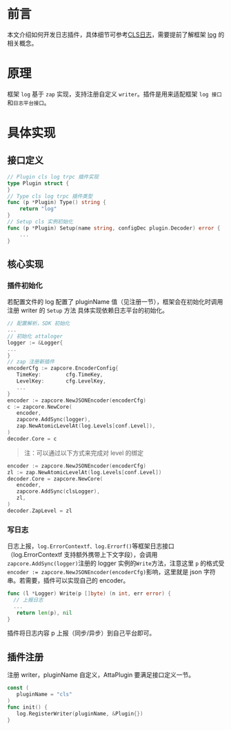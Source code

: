 # 前言

本文介绍如何开发日志插件，具体细节可参考[CLS日志](https://github.com/trpc-ecosystem/go-log-cls)，需要提前了解框架 [log](/log) 的相关概念。

# 原理

框架 `log` 基于 `zap` 实现，支持注册自定义 `writer`。插件是用来适配框架 `log 接口`和`日志平台接口`。

# 具体实现

## 接口定义

```go
// Plugin cls log trpc 插件实现
type Plugin struct {
}
// Type cls log trpc 插件类型
func (p *Plugin) Type() string {
    return "log"
}
// Setup cls 实例初始化
func (p *Plugin) Setup(name string, configDec plugin.Decoder) error {
    ...
}
```

## 核心实现

### 插件初始化

若配置文件的 log 配置了 pluginName 值（见注册一节），框架会在初始化时调用注册 writer 的 `Setup` 方法
具体实现依赖日志平台的初始化。

```go
// 配置解析，SDK 初始化
...
// 初始化 attaloger
logger := &Logger{
...
}
// zap 注册新插件
encoderCfg := zapcore.EncoderConfig{
   TimeKey:        cfg.TimeKey,
   LevelKey:       cfg.LevelKey,
   ...
}
encoder := zapcore.NewJSONEncoder(encoderCfg)
c := zapcore.NewCore(
   encoder,
   zapcore.AddSync(logger),
   zap.NewAtomicLevelAt(log.Levels[conf.Level]),
)
decoder.Core = c
```

> 注：可以通过以下方式来完成对 level 的绑定

```go
encoder := zapcore.NewJSONEncoder(encoderCfg)
zl := zap.NewAtomicLevelAt(log.Levels[conf.Level])
decoder.Core = zapcore.NewCore(
   encoder,
   zapcore.AddSync(clsLogger),
   zl,
)
decoder.ZapLevel = zl
```

### 写日志

日志上报，`log.ErrorContextf、log.Errorf()`等框架日志接口（log.ErrorContextf 支持额外携带上下文字段），会调用`zapcore.AddSync(logger)`注册的 logger 实例的`Write`方法，注意这里 `p` 的格式受`encoder := zapcore.NewJSONEncoder(encoderCfg)`影响，这里就是 json 字符串。若需要，插件可以实现自己的 encoder。

```go
func (l *Logger) Write(p []byte) (n int, err error) {
  // 上报日志
  ...
   return len(p), nil
}
```

插件将日志内容 p 上报（同步/异步）到自己平台即可。

## 插件注册

注册 writer，pluginName 自定义，AttaPlugin 要满足接口定义一节。

```go
const (
   pluginName = "cls"
)
func init() {
   log.RegisterWriter(pluginName, &Plugin{})
}
```
